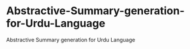 # Abstractive-Summary-generation-for-Urdu-Language
Abstractive Summary generation for Urdu Language
